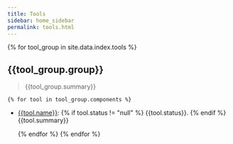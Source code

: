 ```yaml
---
title: Tools
sidebar: home_sidebar
permalink: tools.html
---
```


{% for tool_group in site.data.index.tools %}
## {{tool_group.group}}
> {{tool_group.summary}}

    {% for tool in tool_group.components %}
- [{{tool.name}}]({{tool.name}}.html): {% if tool.status != "null" %} {{tool.status}}. {% endif %}{{tool.summary}}

    {% endfor %}
{% endfor %}